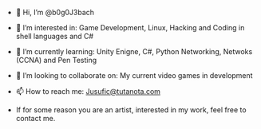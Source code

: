 - 👋 Hi, I’m @b0g0J3bach
- 👀 I’m interested in: Game Development, Linux, Hacking and Coding in shell languages and C#
- 🌱 I’m currently learning: Unity Enigne, C#, Python Networking, Netwoks (CCNA) and Pen Testing
- 💞️ I’m looking to collaborate on: My current video games in development
- 📫 How to reach me: Jusufic@tutanota.com

- If for some reason you are an artist, interested in my work, feel free to contact me.
